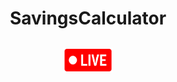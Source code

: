 <h1 align="center"> 
  SavingsCalculator  
</h1>


## <div align="center" ><a href="https://filipw98.github.io/SavingsCalculator/" target="_blank" rel="noreferrer"> <img src="./public/live-icon.png" alt="live icon" width="80" height="40"/> </a>  </div>
